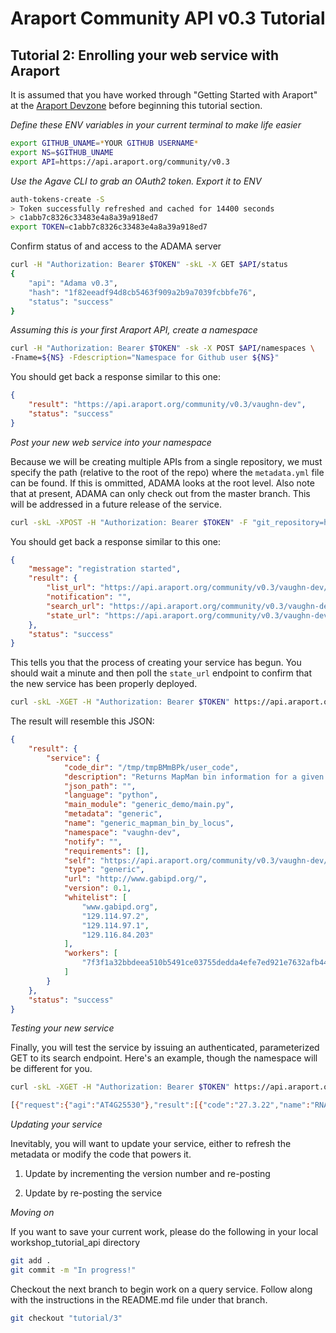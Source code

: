 # Araport Community API v0.3 Tutorial

## Tutorial 2: Enrolling your web service with Araport

It is assumed that you have worked through "Getting Started with Araport" at the [Araport Devzone](https://www.araport.org/devzone) before beginning this tutorial section.

_Define these ENV variables in your current terminal to make life easier_

```bash
export GITHUB_UNAME=*YOUR GITHUB USERNAME*
export NS=$GITHUB_UNAME
export API=https://api.araport.org/community/v0.3
```

_Use the Agave CLI to grab an OAuth2 token. Export it to ENV_

```bash
auth-tokens-create -S
> Token successfully refreshed and cached for 14400 seconds
> c1abb7c8326c33483e4a8a39a918ed7
export TOKEN=c1abb7c8326c33483e4a8a39a918ed7
```

Confirm status of and access to the ADAMA server
```bash
curl -H "Authorization: Bearer $TOKEN" -skL -X GET $API/status
{
    "api": "Adama v0.3",
    "hash": "1f82eeadf94d8cb5463f909a2b9a7039fcbbfe76",
    "status": "success"
}
```

_Assuming this is your first Araport API, create a namespace_

```bash
curl -H "Authorization: Bearer $TOKEN" -sk -X POST $API/namespaces \
-Fname=${NS} -Fdescription="Namespace for Github user ${NS}"
```

You should get back a response similar to this one:

```JSON
{
    "result": "https://api.araport.org/community/v0.3/vaughn-dev",
    "status": "success"
}
```

_Post your new web service into your namespace_

Because we will be creating multiple APIs from a single repository, we must specify the path (relative to the root of the repo) where the `metadata.yml` file can be found. If this is ommitted, ADAMA looks at the root level. Also note that at present, ADAMA can only check out from the master branch. This will be addressed in a future release of the service. 

```bash
curl -skL -XPOST -H "Authorization: Bearer $TOKEN" -F "git_repository=https://github.com/*YOUR-GITHUB-UNAME*/workshop_tutorial_api.git" -F "metadata=generic_demo" $API/$NS/services 
```

You should get back a response similar to this one:

```JSON
{
    "message": "registration started", 
    "result": {
        "list_url": "https://api.araport.org/community/v0.3/vaughn-dev/generic_mapman_bin_by_locus_v0.1/list", 
        "notification": "", 
        "search_url": "https://api.araport.org/community/v0.3/vaughn-dev/generic_mapman_bin_by_locus_v0.1/search", 
        "state_url": "https://api.araport.org/community/v0.3/vaughn-dev/generic_mapman_bin_by_locus_v0.1"
    }, 
    "status": "success"
}
```

This tells you that the process of creating your service has begun. You should wait a minute and then poll the `state_url` endpoint to confirm that the new service has been properly deployed.

```bash
curl -skL -XGET -H "Authorization: Bearer $TOKEN" https://api.araport.org/community/v0.3/vaughn-dev/generic_mapman_bin_by_locus_v0.1
```

The result will resemble this JSON:

```JSON
{
    "result": {
        "service": {
            "code_dir": "/tmp/tmpBMmBPk/user_code", 
            "description": "Returns MapMan bin information for a given AGI locus identifier using the generic type of Araport web service", 
            "json_path": "", 
            "language": "python", 
            "main_module": "generic_demo/main.py", 
            "metadata": "generic", 
            "name": "generic_mapman_bin_by_locus", 
            "namespace": "vaughn-dev", 
            "notify": "", 
            "requirements": [], 
            "self": "https://api.araport.org/community/v0.3/vaughn-dev/generic_mapman_bin_by_locus_v0.1", 
            "type": "generic", 
            "url": "http://www.gabipd.org/", 
            "version": 0.1, 
            "whitelist": [
                "www.gabipd.org", 
                "129.114.97.2", 
                "129.114.97.1", 
                "129.116.84.203"
            ], 
            "workers": [
                "7f3f1a32bbdeea510b5491ce03755dedda4efe7ed921e7632afb44b6f9e09adb"
            ]
        }
    }, 
    "status": "success"
}
```

_Testing your new service_

Finally, you will test the service by issuing an authenticated, parameterized GET to its search endpoint. Here's an example, though the namespace will be different for you. 

```bash
curl -skL -XGET -H "Authorization: Bearer $TOKEN" https://api.araport.org/community/v0.3/vaughn-dev/generic_mapman_bin_by_locus_v0.1/search?locus=At4g25530

[{"request":{"agi":"AT4G25530"},"result":[{"code":"27.3.22","name":"RNA.regulation of transcription.HB,Homeobox transcription factor family","description":"no description","parent":{"code":"27.3","name":"RNA.regulation of transcription","description":"no description","parent":{"code":"27","name":"RNA","description":"no description","parent":null}}}]}]
```

_Updating your service_

Inevitably, you will want to update your service, either to refresh the metadata or modify the code that powers it. 

1. Update by incrementing the version number and re-posting

2. Update by re-posting the service

_Moving on_

If you want to save your current work, please do the following in your local workshop_tutorial_api directory

```bash
git add .
git commit -m "In progress!"
```

Checkout the next branch to begin work on a query service. Follow along with the instructions in the README.md file under that branch.

```bash
git checkout "tutorial/3"
```

